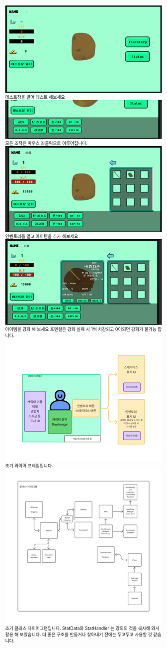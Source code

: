 ![게임 시작화면](ReadMe/1.png)
테스트창을 열어 테스트 해보세요
![테스트창](ReadMe/2.png)
모든 조작은 마우스 좌클릭으로 이루어집니다.
![아이템생성](ReadMe/3.png)
인벤토리를 열고 아이템을 추가 해보세요
![아이템강화](ReadMe/4.png)
아이템을 강화 해 보세요
포텐셜은 강화 실패 시 1씩 차감되고 0이되면 강화가 불가능 합니다.
![와이어프레임](ReadMe/5.png)
초기 와이어 프레임입니다. 
![클래스다이어그램](ReadMe/6.png)
초기 클래스 다이어그램입니다.
StatData와 StatHandler 는 강의의 것을 복사해 와서 활용 해 보았습니다. 
더 좋은 구조를 만들거나 찾아내기 전에는 두고두고 사용할 것 같습니다. 
